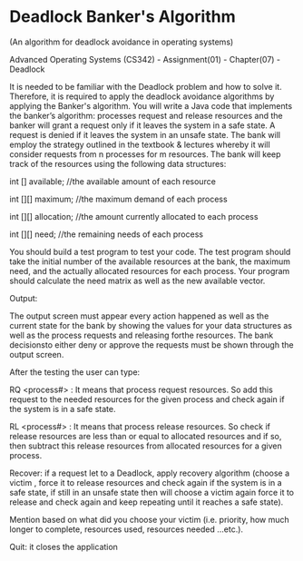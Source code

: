 # Deadlock Banker's Algorithm
(An algorithm for deadlock avoidance in operating systems)

Advanced Operating Systems (CS342) - Assignment(01) - Chapter(07) - Deadlock

It is needed to be familiar with the Deadlock problem and how to solve it. Therefore, it is required to apply the deadlock avoidance algorithms by applying the Banker's algorithm. You will write a Java code that implements the banker’s algorithm: processes request and release resources and the banker will grant a request only if it leaves the system in a safe state. A request is denied if it leaves the system in an unsafe state. The bank will employ the strategy outlined in the textbook & lectures whereby it will consider requests from n processes for m resources. The bank will keep track of the resources using the following data structures:

int [] available; //the available amount of each resource

int [][] maximum; //the maximum demand of each process

int [][] allocation; //the amount currently allocated to each process

int [][] need; //the remaining needs of each process

You should build a test program to test your code. The test program should take the initial number of the available resources at the bank, the maximum need, and the actually allocated resources for each process. Your program should calculate the need matrix as well as the new available vector.

Output:

The output screen must appear every action happened as well as the current state for the bank by showing the values for your data structures as well as the process requests and releasing forthe resources. The bank decisionsto either deny or approve the requests must be shown through the output screen.

After the testing the user can type:

RQ <process#> : It means that process request resources. So add this request to the needed resources for the given process and check again if the system is in a safe state.

RL <process#> : It means that process release resources. So check if release resources are less than or equal to allocated resources and if so, then subtract this release resources from allocated resources for a given process.

Recover: if a request let to a Deadlock, apply recovery algorithm (choose a victim , force it to release resources and check again if the system is in a safe state, if still in an unsafe state then will choose a victim again force it to release and check again and keep repeating until it reaches a safe state).

Mention based on what did you choose your victim (i.e. priority, how much longer to complete, resources used, resources needed …etc.).

Quit: it closes the application
